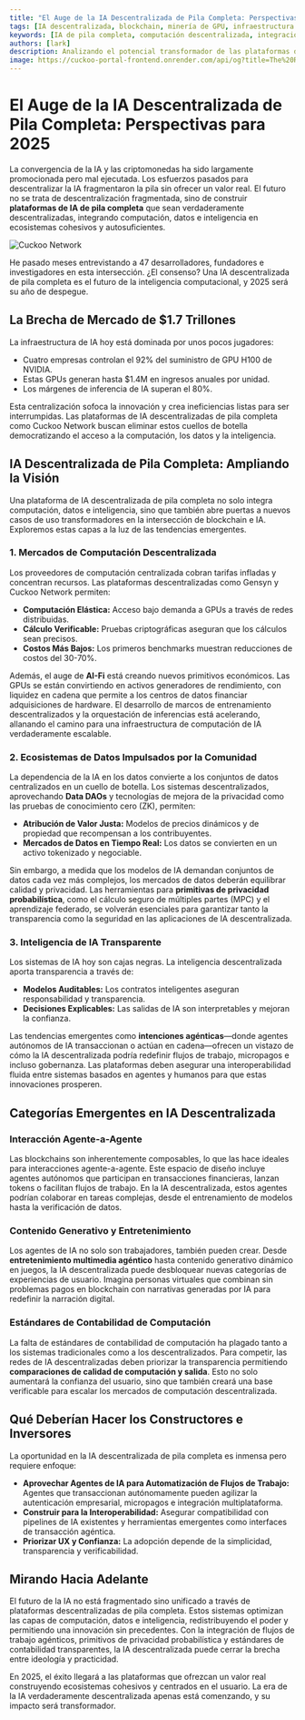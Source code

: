 ```yaml
---
title: "El Auge de la IA Descentralizada de Pila Completa: Perspectivas para 2025"
tags: [IA descentralizada, blockchain, minería de GPU, infraestructura de IA]
keywords: [IA de pila completa, computación descentralizada, integración de blockchain en IA, disrupción del mercado de IA]
authors: [lark]
description: Analizando el potencial transformador de las plataformas de IA descentralizadas de pila completa, este artículo explora cómo la integración de computación, datos e inteligencia puede interrumpir la infraestructura centralizada de IA y democratizar el acceso a la computación de IA para 2025.
image: https://cuckoo-portal-frontend.onrender.com/api/og?title=The%20Rise%20of%20Full-Stack%20Decentralized%20AI%3A%20A%202025%20Outlook
---
```


# El Auge de la IA Descentralizada de Pila Completa: Perspectivas para 2025

La convergencia de la IA y las criptomonedas ha sido largamente promocionada pero mal ejecutada. Los esfuerzos pasados para descentralizar la IA fragmentaron la pila sin ofrecer un valor real. El futuro no se trata de descentralización fragmentada, sino de construir **plataformas de IA de pila completa** que sean verdaderamente descentralizadas, integrando computación, datos e inteligencia en ecosistemas cohesivos y autosuficientes.

![Cuckoo Network](https://cuckoo-portal-frontend.onrender.com/api/og?title=The%20Rise%20of%20Full-Stack%20Decentralized%20AI%3A%20A%202025%20Outlook)

He pasado meses entrevistando a 47 desarrolladores, fundadores e investigadores en esta intersección. ¿El consenso? Una IA descentralizada de pila completa es el futuro de la inteligencia computacional, y 2025 será su año de despegue.

## La Brecha de Mercado de $1.7 Trillones

La infraestructura de IA hoy está dominada por unos pocos jugadores:

- Cuatro empresas controlan el 92% del suministro de GPU H100 de NVIDIA.
- Estas GPUs generan hasta $1.4M en ingresos anuales por unidad.
- Los márgenes de inferencia de IA superan el 80%.

Esta centralización sofoca la innovación y crea ineficiencias listas para ser interrumpidas. Las plataformas de IA descentralizadas de pila completa como Cuckoo Network buscan eliminar estos cuellos de botella democratizando el acceso a la computación, los datos y la inteligencia.

## IA Descentralizada de Pila Completa: Ampliando la Visión

Una plataforma de IA descentralizada de pila completa no solo integra computación, datos e inteligencia, sino que también abre puertas a nuevos casos de uso transformadores en la intersección de blockchain e IA. Exploremos estas capas a la luz de las tendencias emergentes.

### **1. Mercados de Computación Descentralizada**

Los proveedores de computación centralizada cobran tarifas infladas y concentran recursos. Las plataformas descentralizadas como Gensyn y Cuckoo Network permiten:

- **Computación Elástica:** Acceso bajo demanda a GPUs a través de redes distribuidas.
- **Cálculo Verificable:** Pruebas criptográficas aseguran que los cálculos sean precisos.
- **Costos Más Bajos:** Los primeros benchmarks muestran reducciones de costos del 30-70%.

Además, el auge de **AI-Fi** está creando nuevos primitivos económicos. Las GPUs se están convirtiendo en activos generadores de rendimiento, con liquidez en cadena que permite a los centros de datos financiar adquisiciones de hardware. El desarrollo de marcos de entrenamiento descentralizados y la orquestación de inferencias está acelerando, allanando el camino para una infraestructura de computación de IA verdaderamente escalable.

### **2. Ecosistemas de Datos Impulsados por la Comunidad**

La dependencia de la IA en los datos convierte a los conjuntos de datos centralizados en un cuello de botella. Los sistemas descentralizados, aprovechando **Data DAOs** y tecnologías de mejora de la privacidad como las pruebas de conocimiento cero (ZK), permiten:

- **Atribución de Valor Justa:** Modelos de precios dinámicos y de propiedad que recompensan a los contribuyentes.
- **Mercados de Datos en Tiempo Real:** Los datos se convierten en un activo tokenizado y negociable.

Sin embargo, a medida que los modelos de IA demandan conjuntos de datos cada vez más complejos, los mercados de datos deberán equilibrar calidad y privacidad. Las herramientas para **primitivas de privacidad probabilística**, como el cálculo seguro de múltiples partes (MPC) y el aprendizaje federado, se volverán esenciales para garantizar tanto la transparencia como la seguridad en las aplicaciones de IA descentralizada.

### **3. Inteligencia de IA Transparente**

Los sistemas de IA hoy son cajas negras. La inteligencia descentralizada aporta transparencia a través de:

- **Modelos Auditables:** Los contratos inteligentes aseguran responsabilidad y transparencia.
- **Decisiones Explicables:** Las salidas de IA son interpretables y mejoran la confianza.

Las tendencias emergentes como **intenciones agénticas**—donde agentes autónomos de IA transaccionan o actúan en cadena—ofrecen un vistazo de cómo la IA descentralizada podría redefinir flujos de trabajo, micropagos e incluso gobernanza. Las plataformas deben asegurar una interoperabilidad fluida entre sistemas basados en agentes y humanos para que estas innovaciones prosperen.

## Categorías Emergentes en IA Descentralizada

### **Interacción Agente-a-Agente**

Las blockchains son inherentemente composables, lo que las hace ideales para interacciones agente-a-agente. Este espacio de diseño incluye agentes autónomos que participan en transacciones financieras, lanzan tokens o facilitan flujos de trabajo. En la IA descentralizada, estos agentes podrían colaborar en tareas complejas, desde el entrenamiento de modelos hasta la verificación de datos.

### **Contenido Generativo y Entretenimiento**

Los agentes de IA no solo son trabajadores, también pueden crear. Desde **entretenimiento multimedia agéntico** hasta contenido generativo dinámico en juegos, la IA descentralizada puede desbloquear nuevas categorías de experiencias de usuario. Imagina personas virtuales que combinan sin problemas pagos en blockchain con narrativas generadas por IA para redefinir la narración digital.

### **Estándares de Contabilidad de Computación**

La falta de estándares de contabilidad de computación ha plagado tanto a los sistemas tradicionales como a los descentralizados. Para competir, las redes de IA descentralizadas deben priorizar la transparencia permitiendo **comparaciones de calidad de computación y salida**. Esto no solo aumentará la confianza del usuario, sino que también creará una base verificable para escalar los mercados de computación descentralizada.

## Qué Deberían Hacer los Constructores e Inversores

La oportunidad en la IA descentralizada de pila completa es inmensa pero requiere enfoque:

- **Aprovechar Agentes de IA para Automatización de Flujos de Trabajo:** Agentes que transaccionan autónomamente pueden agilizar la autenticación empresarial, micropagos e integración multiplataforma.
- **Construir para la Interoperabilidad:** Asegurar compatibilidad con pipelines de IA existentes y herramientas emergentes como interfaces de transacción agéntica.
- **Priorizar UX y Confianza:** La adopción depende de la simplicidad, transparencia y verificabilidad.

## Mirando Hacia Adelante

El futuro de la IA no está fragmentado sino unificado a través de plataformas descentralizadas de pila completa. Estos sistemas optimizan las capas de computación, datos e inteligencia, redistribuyendo el poder y permitiendo una innovación sin precedentes. Con la integración de flujos de trabajo agénticos, primitivos de privacidad probabilística y estándares de contabilidad transparentes, la IA descentralizada puede cerrar la brecha entre ideología y practicidad.

En 2025, el éxito llegará a las plataformas que ofrezcan un valor real construyendo ecosistemas cohesivos y centrados en el usuario. La era de la IA verdaderamente descentralizada apenas está comenzando, y su impacto será transformador.
